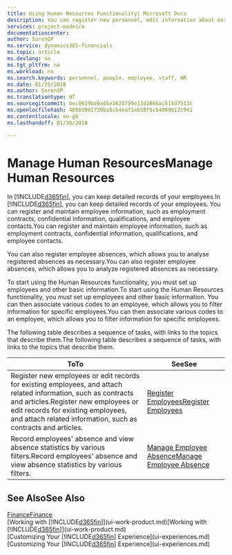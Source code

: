 ```yaml
---
title: Using Human Resources Functionality| Microsoft Docs
description: You can register new personnel, edit information about existing staff, and record and analyse absence.
services: project-madeira
documentationcenter: 
author: SorenGP
ms.service: dynamics365-financials
ms.topic: article
ms.devlang: na
ms.tgt_pltfrm: na
ms.workload: na
ms.search.keywords: personnel, people, employee, staff, HR
ms.date: 01/25/2018
ms.author: SorenGP
ms.translationtype: HT
ms.sourcegitcommit: bec0619be0a65e3625759e13d2866ac615d7513c
ms.openlocfilehash: 4056d901739ba5cb4eaf1eb38f5cb4089012c941
ms.contentlocale: en-gb
ms.lasthandoff: 01/30/2018

---
```

# <a name="manage-human-resources"></a><span data-ttu-id="3edf9-103">Manage Human Resources</span><span class="sxs-lookup"><span data-stu-id="3edf9-103">Manage Human Resources</span></span>
<span data-ttu-id="3edf9-104">In [!INCLUDE[d365fin](includes/d365fin_md.md)], you can keep detailed records of your employees.</span><span class="sxs-lookup"><span data-stu-id="3edf9-104">In [!INCLUDE[d365fin](includes/d365fin_md.md)], you can keep detailed records of your employees.</span></span> <span data-ttu-id="3edf9-105">You can register and maintain employee information, such as employment contracts, confidential information, qualifications, and employee contacts.</span><span class="sxs-lookup"><span data-stu-id="3edf9-105">You can register and maintain employee information, such as employment contracts, confidential information, qualifications, and employee contacts.</span></span>

<span data-ttu-id="3edf9-106">You can also register employee absences, which allows you to analyse registered absences as necessary.</span><span class="sxs-lookup"><span data-stu-id="3edf9-106">You can also register employee absences, which allows you to analyze registered absences as necessary.</span></span>

<span data-ttu-id="3edf9-107">To start using the Human Resources functionality, you must set up employees and other basic information.</span><span class="sxs-lookup"><span data-stu-id="3edf9-107">To start using the Human Resources functionality, you must set up employees and other basic information.</span></span> <span data-ttu-id="3edf9-108">You can then associate various codes to an employee, which allows you to filter information for specific employees.</span><span class="sxs-lookup"><span data-stu-id="3edf9-108">You can then associate various codes to an employee, which allows you to filter information for specific employees.</span></span>

<span data-ttu-id="3edf9-109">The following table describes a sequence of tasks, with links to the topics that describe them.</span><span class="sxs-lookup"><span data-stu-id="3edf9-109">The following table describes a sequence of tasks, with links to the topics that describe them.</span></span>

| <span data-ttu-id="3edf9-110">To</span><span class="sxs-lookup"><span data-stu-id="3edf9-110">To</span></span> | <span data-ttu-id="3edf9-111">See</span><span class="sxs-lookup"><span data-stu-id="3edf9-111">See</span></span> |
| --- | --- |
| <span data-ttu-id="3edf9-112">Register new employees or edit records for existing employees, and attach related information, such as contracts and articles.</span><span class="sxs-lookup"><span data-stu-id="3edf9-112">Register new employees or edit records for existing employees, and attach related information, such as contracts and articles.</span></span> |[<span data-ttu-id="3edf9-113">Register Employees</span><span class="sxs-lookup"><span data-stu-id="3edf9-113">Register Employees</span></span>](hr-how-register-employees.md) |
| <span data-ttu-id="3edf9-114">Record employees' absence and view absence statistics by various filters.</span><span class="sxs-lookup"><span data-stu-id="3edf9-114">Record employees' absence and view absence statistics by various filters.</span></span> |[<span data-ttu-id="3edf9-115">Manage Employee Absence</span><span class="sxs-lookup"><span data-stu-id="3edf9-115">Manage Employee Absence</span></span>](hr-how-manage-absence.md) |

## <a name="see-also"></a><span data-ttu-id="3edf9-116">See Also</span><span class="sxs-lookup"><span data-stu-id="3edf9-116">See Also</span></span>
[<span data-ttu-id="3edf9-117">Finance</span><span class="sxs-lookup"><span data-stu-id="3edf9-117">Finance</span></span>](finance.md)  
<span data-ttu-id="3edf9-118">[Working with [!INCLUDE[d365fin](includes/d365fin_md.md)]](ui-work-product.md)</span><span class="sxs-lookup"><span data-stu-id="3edf9-118">[Working with [!INCLUDE[d365fin](includes/d365fin_md.md)]](ui-work-product.md)</span></span>  
<span data-ttu-id="3edf9-119">[Customizing Your [!INCLUDE[d365fin](includes/d365fin_md.md)] Experience](ui-experiences.md)</span><span class="sxs-lookup"><span data-stu-id="3edf9-119">[Customizing Your [!INCLUDE[d365fin](includes/d365fin_md.md)] Experience](ui-experiences.md)</span></span>        

